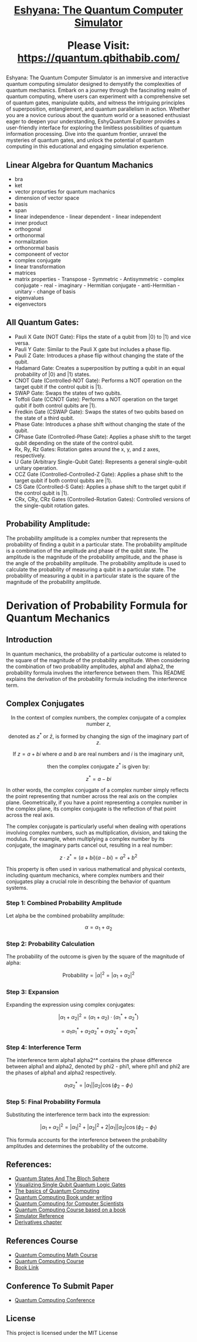 <h1 align="center">
  <strong><a href="http://3.89.197.36:5000/">Eshyana: The Quantum Computer Simulator</a></strong>
 <p> Please Visit: <strong><a href="https://quantum.qbithabib.com/">https://quantum.qbithabib.com/</a></strong></p>
</h1>
Eshyana: The Quantum Computer Simulator is an immersive and interactive quantum computing simulator designed to demystify the complexities of quantum mechanics. Embark on a journey through the fascinating realm of quantum computing, where users can experiment with a comprehensive set of quantum gates, manipulate qubits, and witness the intriguing principles of superposition, entanglement, and quantum parallelism in action. Whether you are a novice curious about the quantum world or a seasoned enthusiast eager to deepen your understanding, EshyQuantum Explorer provides a user-friendly interface for exploring the limitless possibilities of quantum information processing. Dive into the quantum frontier, unravel the mysteries of quantum gates, and unlock the potential of quantum computing in this educational and engaging simulation experience.

## Linear Algebra for Quantum Machanics 
   - bra 
   - ket
   - vector propurties for quantum machanics
   - dimension of vector space
   - basis 
   - span
   - linear independence
         - linear dependent 
         - linear independent
   - inner product
   - orthogonal 
   - orthonormal
   - normailzation
   - orthonormal basis
   - componeent of vector
   - complex conjugate
   - linear transformation
   - matrices 
   - matrix properties
         - Transpose
         - Symmetric
         - Antisymmetric
         - complex conjugate
               - real
               - imaginary
         - Hermitian conjugate
         - anti-Hermitian
         - unitary
         - change of basis
   - eigenvalues
   - eigenvectors




## All Quantum Gates: 
 - Pauli X Gate (NOT Gate): Flips the state of a qubit from |0⟩ to |1⟩ and vice versa.
 - Pauli Y Gate: Similar to the Pauli X gate but includes a phase flip.
 - Pauli Z Gate: Introduces a phase flip without changing the state of the qubit.
 - Hadamard Gate: Creates a superposition by putting a qubit in an equal probability of |0⟩ and |1⟩ states.
 - CNOT Gate (Controlled-NOT Gate): Performs a NOT operation on the target qubit if the control qubit is |1⟩.
 - SWAP Gate: Swaps the states of two qubits.
 - Toffoli Gate (CCNOT Gate): Performs a NOT operation on the target qubit if both control qubits are |1⟩.
 - Fredkin Gate (CSWAP Gate): Swaps the states of two qubits based on the state of a third qubit.
 - Phase Gate: Introduces a phase shift without changing the state of the qubit.
 - CPhase Gate (Controlled-Phase Gate): Applies a phase shift to the target qubit depending on the state of the control qubit.
 - Rx, Ry, Rz Gates: Rotation gates around the x, y, and z axes, respectively.
 - U Gate (Arbitrary Single-Qubit Gate): Represents a general single-qubit unitary operation.
 - CCZ Gate (Controlled-Controlled-Z Gate): Applies a phase shift to the target qubit if both control qubits are |1⟩.
 - CS Gate (Controlled-S Gate): Applies a phase shift to the target qubit if the control qubit is |1⟩.
 - CRx, CRy, CRz Gates (Controlled-Rotation Gates): Controlled versions of the single-qubit rotation gates.



## Probability Amplitude:
The probability amplitude is a complex number that represents the probability of finding a qubit in a particular state. The probability amplitude is a combination of the amplitude and phase of the qubit state. The amplitude is the magnitude of the probability amplitude, and the phase is the angle of the probability amplitude. The probability amplitude is used to calculate the probability of measuring a qubit in a particular state. The probability of measuring a qubit in a particular state is the square of the magnitude of the probability amplitude.
# Derivation of Probability Formula for Quantum Mechanics

## Introduction

In quantum mechanics, the probability of a particular outcome is related to the square of the magnitude of the probability amplitude. When considering the combination of two probability amplitudes, alpha1 and alpha2, the probability formula involves the interference between them. This README explains the derivation of the probability formula including the interference term.

## Complex Conjugates

$$ \text{In the context of complex numbers, the complex conjugate of a complex number } z,$$

$$ \text{denoted as } z^* \text{ or } \bar{z} \text{, is formed by changing the sign of the imaginary part of } z .$$

$$ \text{If } z = a + bi \text{ where } a \text{ and } b \text{ are real numbers and } i \text{ is the imaginary unit, } $$ 

$$ \text{ then the complex conjugate } z^* \text{ is given by: } $$

$$ z^* = a - bi $$

In other words, the complex conjugate of a complex number simply reflects the point representing that number across the real axis on the complex plane. Geometrically, if you have a point representing a complex number in the complex plane, its complex conjugate is the reflection of that point across the real axis.

The complex conjugate is particularly useful when dealing with operations involving complex numbers, such as multiplication, division, and taking the modulus. For example, when multiplying a complex number by its conjugate, the imaginary parts cancel out, resulting in a real number:

$$ z \cdot z^* = (a + bi)(a - bi) = a^2 + b^2 $$

This property is often used in various mathematical and physical contexts, including quantum mechanics, where complex numbers and their conjugates play a crucial role in describing the behavior of quantum systems.


### Step 1: Combined Probability Amplitude

Let alpha be the combined probability amplitude:

$$ \alpha = \alpha_1 + \alpha_2 $$

### Step 2: Probability Calculation

The probability of the outcome is given by the square of the magnitude of alpha:

$$ \text{Probability} = |\alpha|^2 = |\alpha_1 + \alpha_2|^2 $$


### Step 3: Expansion

Expanding the expression using complex conjugates:

$$ |\alpha_1 + \alpha_2|^2 = (\alpha_1 + \alpha_2) \cdot (\alpha_1^* + \alpha_2^*) $$

$$ = \alpha_1 \alpha_1^* + \alpha_2 \alpha_2^* + \alpha_1 \alpha_2^* + \alpha_2 \alpha_1^* $$

### Step 4: Interference Term

The interference term alpha1 alpha2^* contains the phase difference between alpha1 and alpha2, denoted by phi2 - phi1, where phi1 and phi2 are the phases of alpha1 and alpha2 respectively.

$$ \alpha_1 \alpha_2^* = |\alpha_1||\alpha_2|\cos(\phi_2 - \phi_1) $$

### Step 5: Final Probability Formula

Substituting the interference term back into the expression:

$$ |\alpha_1 + \alpha_2|^2 = |\alpha_1|^2 + |\alpha_2|^2 + 2|\alpha_1||\alpha_2|\cos(\phi_2 - \phi_1) $$

This formula accounts for the interference between the probability amplitudes and determines the probability of the outcome.




 ## References:
   - [Quantum States And The Bloch Sphere](https://medium.com/quantum-untangled/quantum-states-and-the-bloch-sphere-9f3c0c445ea3)
   - [Visualizing Single Qubit Quantum Logic Gates](https://medium.com/quantum-untangled/visualizing-quantum-logic-gates-part-1-515bb7b58916)
   - [The basics of Quantum Computing](https://www.quantum-inspire.com/kbase/introduction-to-quantum-computing)
   - [Quantum Computing Book under writing](https://qubit.guide/)
   - [Quantum Computing for Computer Scientists](https://www.cambridge.org/9781108481976)
   - [Quantum Computing Course based on a book](https://www.youtube.com/playlist?list=PLkespgaZN4gmu0nWNmfMflVRqw0VPkCGH)
   - [Simulator Reference](https://scratch.mit.edu/projects/414429604/)
   - [Derivatives chapter](https://sid-sharma1990.medium.com/short-blog-on-first-order-and-second-order-calculus-332d2c5564d3)

## References Course 
   - [Quantum Computing Math Course](https://www.youtube.com/watch?v=3N2vN76E-QA&list=UULFjZeJQVSkkydgZmSUucB9kA&index=12)
   - [Quantum Computing Course](https://www.youtube.com/playlist?list=PLkespgaZN4gmu0nWNmfMflVRqw0VPkCGH)
   - [Book Link](https://qubit.guide/)




## Conference To Submit Paper 
- [Quantum Computing Conference](https://quantum.technology/conf/index.html)

## License
This project is licensed under the MIT License

